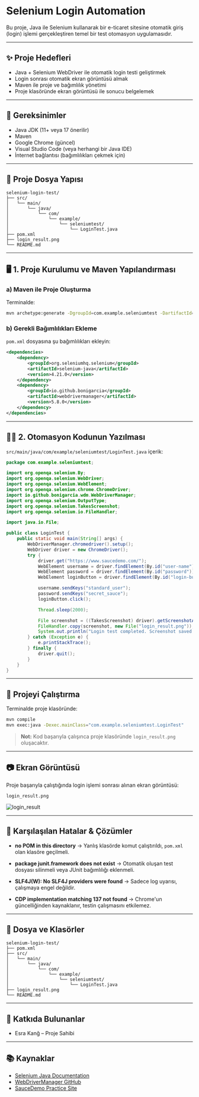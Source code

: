 # Selenium Login Automation

Bu proje, Java ile Selenium kullanarak bir e-ticaret sitesine otomatik giriş (login) işlemi gerçekleştiren temel bir test otomasyon uygulamasıdır.

---

## ✨ Proje Hedefleri

* Java + Selenium WebDriver ile otomatik login testi geliştirmek
* Login sonrası otomatik ekran görüntüsü almak
* Maven ile proje ve bağımlılık yönetimi
* Proje klasöründe ekran görüntüsü ile sonucu belgelemek

---

## 🚀 Gereksinimler

* Java JDK (11+ veya 17 önerilir)
* Maven
* Google Chrome (güncel)
* Visual Studio Code (veya herhangi bir Java IDE)
* İnternet bağlantısı (bağımlılıkları çekmek için)

---

## 📁 Proje Dosya Yapısı

```
selenium-login-test/
├── src/
│   └── main/
│       └── java/
│           └── com/
│               └── example/
│                   └── seleniumtest/
│                       └── LoginTest.java
├── pom.xml
├── login_result.png
└── README.md
```

---

## 🖥️ 1. Proje Kurulumu ve Maven Yapılandırması

### a) Maven ile Proje Oluşturma

Terminalde:

```bash
mvn archetype:generate -DgroupId=com.example.seleniumtest -DartifactId=selenium-login-test -DarchetypeArtifactId=maven-archetype-quickstart -DinteractiveMode=false
```

### b) Gerekli Bağımlılıkları Ekleme

`pom.xml` dosyasına şu bağımlılıkları ekleyin:

```xml
<dependencies>
    <dependency>
        <groupId>org.seleniumhq.selenium</groupId>
        <artifactId>selenium-java</artifactId>
        <version>4.21.0</version>
    </dependency>
    <dependency>
        <groupId>io.github.bonigarcia</groupId>
        <artifactId>webdrivermanager</artifactId>
        <version>5.8.0</version>
    </dependency>
</dependencies>
```

---

## 🧑‍💻 2. Otomasyon Kodunun Yazılması

`src/main/java/com/example/seleniumtest/LoginTest.java` içerik:

```java
package com.example.seleniumtest;

import org.openqa.selenium.By;
import org.openqa.selenium.WebDriver;
import org.openqa.selenium.WebElement;
import org.openqa.selenium.chrome.ChromeDriver;
import io.github.bonigarcia.wdm.WebDriverManager;
import org.openqa.selenium.OutputType;
import org.openqa.selenium.TakesScreenshot;
import org.openqa.selenium.io.FileHandler;

import java.io.File;

public class LoginTest {
    public static void main(String[] args) {
        WebDriverManager.chromedriver().setup();
        WebDriver driver = new ChromeDriver();
        try {
            driver.get("https://www.saucedemo.com/");
            WebElement username = driver.findElement(By.id("user-name"));
            WebElement password = driver.findElement(By.id("password"));
            WebElement loginButton = driver.findElement(By.id("login-button"));

            username.sendKeys("standard_user");
            password.sendKeys("secret_sauce");
            loginButton.click();

            Thread.sleep(2000);

            File screenshot = ((TakesScreenshot) driver).getScreenshotAs(OutputType.FILE);
            FileHandler.copy(screenshot, new File("login_result.png"));
            System.out.println("Login test completed. Screenshot saved.");
        } catch (Exception e) {
            e.printStackTrace();
        } finally {
            driver.quit();
        }
    }
}
```

---

## 🔄 Projeyi Çalıştırma

Terminalde proje klasöründe:

```bash
mvn compile
mvn exec:java -Dexec.mainClass="com.example.seleniumtest.LoginTest"
```

> **Not:** Kod başarıyla çalışınca proje klasöründe `login_result.png` oluşacaktır.

---

## 📷 Ekran Görüntüsü

Proje başarıyla çalıştığında login işlemi sonrası alınan ekran görüntüsü:

```
login_result.png
```

![login\_result](login_result.png)

---

## 🚫 Karşılaşılan Hatalar & Çözümler

* **no POM in this directory**
  → Yanlış klasörde komut çalıştırıldı, `pom.xml` olan klasöre geçilmeli.

* **package junit.framework does not exist**
  → Otomatik oluşan test dosyası silinmeli veya JUnit bağımlılığı eklenmeli.

* **SLF4J(W): No SLF4J providers were found**
  → Sadece log uyarısı, çalışmaya engel değildir.

* **CDP implementation matching 137 not found**
  → Chrome'un güncelliğinden kaynaklanır, testin çalışmasını etkilemez.

---

## 📂 Dosya ve Klasörler

```
selenium-login-test/
├── pom.xml
├── src/
│   └── main/
│       └── java/
│           └── com/
│               └── example/
│                   └── seleniumtest/
│                       └── LoginTest.java
├── login_result.png
└── README.md
```

---

## 📅 Katkıda Bulunanlar

* Esra Kanğ – Proje Sahibi

---

## 📚 Kaynaklar

* [Selenium Java Documentation](https://www.selenium.dev/documentation/)
* [WebDriverManager GitHub](https://github.com/bonigarcia/webdrivermanager)
* [SauceDemo Practice Site](https://www.saucedemo.com/)
